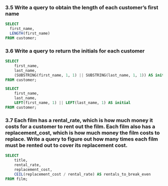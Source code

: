 ### 3.5 Write a query to obtain the length of each customer’s first name 
```sql
SELECT 
  first_name, 
  LENGTH(first_name) 
FROM customer;
```

### 3.6 Write a query to return the initials for each customer
```sql
SELECT 
	first_name, 
	last_name,
	(SUBSTRING(first_name, 1, 1) || SUBSTRING(last_name, 1, 1)) AS initial
FROM customer;
```

```sql
SELECT 
	first_name, 
	last_name,
	LEFT(first_name, 1) || LEFT(last_name, 1) AS initial
FROM customer;
```

### 3.7 Each film has a rental_rate, which is how much money it costs for a customer to rent out the film. Each film also has a replacement_cost, which is how much money the film costs to replace. Write a query to figure out how many times each film must be rented out to cover its replacement cost.
```sql
SELECT
	title,
	rental_rate,
	replacement_cost,
	CEIL(replacement_cost / rental_rate) AS rentals_to_break_even
FROM film;
```
